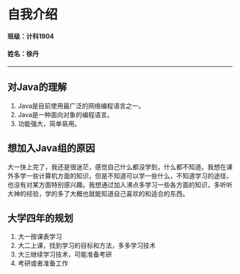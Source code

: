 # 自我介绍
#### 班级：计科1904
#### 姓名：徐丹
---
## 对Java的理解
1. Java是目前使用最广泛的网络编程语言之一。
2. Java是一种面向对象的编程语言。
3. 功能强大，简单易用。

## 想加入Java组的原因
大一快上完了，我还是很迷茫，感觉自己什么都没学到，什么都不知道。我想在课外多学一些计算机方面的知识，但是不知道可以学一些什么，不知道学习的途径，也没有对某方面特别感兴趣。我想通过加入沸点多学习一些各方面的知识，多听听大神的经验，学的多了大概也就能知道自己喜欢的和适合的东西。

## 大学四年的规划
1. 大一按课表学习
2. 大二上课，找到学习的目标和方法，多多学习技术
3. 大三继续学习技术，可能准备考研
4. 考研或者准备工作
